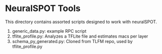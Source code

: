 # NeuralSPOT Tools
This directory contains assorted scripts designed to work with neuralSPOT.

1. generic_data.py: example RPC script
2. tflite_profile.py: Analyzes a TFLite file and estimates macs per layer
3. schema_py_generated.py: Cloned from TLFM repo, used by tflite_profile.py
